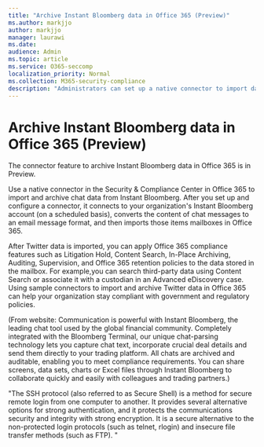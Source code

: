 ```yaml
---
title: "Archive Instant Bloomberg data in Office 365 (Preview)"
ms.author: markjjo
author: markjjo
manager: laurawi
ms.date: 
audience: Admin
ms.topic: article
ms.service: O365-seccomp
localization_priority: Normal
ms.collection: M365-security-compliance
description: "Administrators can set up a native connector to import data from the Instant Bloomberg chat tool into Office 365. This lets you archive data from third-party data sources in Office 365 so you can use compliance features such as legal hold, content search, and retention policies to manage the governance of your organization's third-party data."
---
```


# Archive Instant Bloomberg data in Office 365 (Preview)

The connector feature to archive Instant Bloomberg data in Office 365 is in Preview.

Use a native connector in the Security & Compliance Center in Office 365 to import and archive chat data from Instant Bloomberg. After you set up and configure a connector, it connects to your organization's Instant Bloomberg account (on a scheduled basis), converts the content of chat messages to an email message format, and then imports those items mailboxes in Office 365.

After Twitter data is imported, you can apply Office 365 compliance features such as Litigation Hold, Content Search, In-Place Archiving, Auditing, Supervision, and Office 365 retention policies to the data stored in the mailbox. For example,you can search third-party data using Content Search or associate it with a custodian in an Advanced eDiscovery case. Using sample connectors to import and archive Twitter data in Office 365 can help your organization stay compliant with government and regulatory policies.

(From website: 
Communication is powerful with Instant Bloomberg, the leading chat tool used by the global financial community. Completely integrated with the Bloomberg Terminal, our unique chat-parsing technology lets you capture chat text, incorporate crucial deal details and send them directly to your trading platform. All chats are archived and auditable, enabling you to meet compliance requirements. You can share screens, data sets, charts or Excel files through Instant Bloomberg to collaborate quickly and easily with colleagues and trading partners.)

"The SSH protocol (also referred to as Secure Shell) is a method for secure remote login from one computer to another. It provides several alternative options for strong authentication, and it protects the communications security and integrity with strong encryption. It is a secure alternative to the non-protected login protocols (such as telnet, rlogin) and insecure file transfer methods (such as FTP). "
